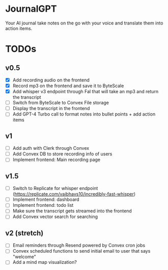 # JournalGPT

Your AI journal take notes on the go with your voice and translate them into action items.

# TODOs

## v0.5

- [x] Add recording audio on the frontend
- [x] Record mp3 on the frontend and save it to ByteScale
- [x] Add whisper v3 endpoint through Fal that will take an mp3 and return the transcript
- [ ] Switch from ByteScale to Convex File storage
- [ ] Display the transcript in the frontend
- [ ] Add GPT-4 Turbo call to format notes into bullet points + add action items

## v1

- [ ] Add auth with Clerk through Convex
- [ ] Add Convex DB to store recording info of users
- [ ] Implement frontend: Main recording page

## v1.5

- [ ] Switch to Replicate for whisper endpoint (https://replicate.com/vaibhavs10/incredibly-fast-whisper)
- [ ] Implement frontend: dashboard
- [ ] Implement frontend: todo list
- [ ] Make sure the transcript gets streamed into the frontend
- [ ] Add Convex vector search for searching

## v2 (stretch)

- [ ] Email reminders through Resend powered by Convex cron jobs
- [ ] Convex scheduled functions to send initial email to user that says "welcome"
- [ ] Add a mind map visualization?
